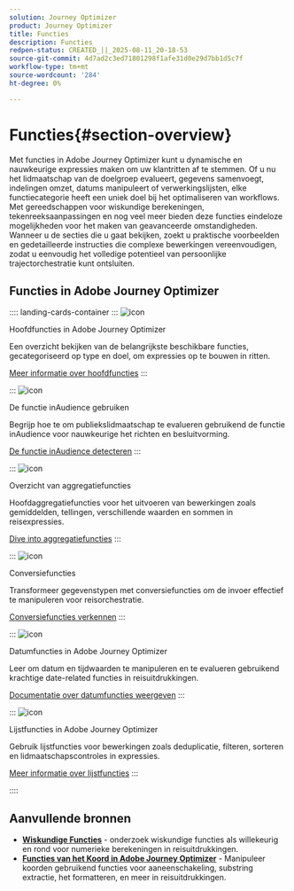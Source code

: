 ```yaml
---
solution: Journey Optimizer
product: Journey Optimizer
title: Functies
description: Functies
redpen-status: CREATED_||_2025-08-11_20-18-53
source-git-commit: 4d7ad2c3ed71801298f1afe31d0e29d7bb1d5c7f
workflow-type: tm+mt
source-wordcount: '284'
ht-degree: 0%

---
```



# Functies{#section-overview}

Met functies in Adobe Journey Optimizer kunt u dynamische en nauwkeurige expressies maken om uw klantritten af te stemmen. Of u nu het lidmaatschap van de doelgroep evalueert, gegevens samenvoegt, indelingen omzet, datums manipuleert of verwerkingslijsten, elke functiecategorie heeft een uniek doel bij het optimaliseren van workflows. Met gereedschappen voor wiskundige berekeningen, tekenreeksaanpassingen en nog veel meer bieden deze functies eindeloze mogelijkheden voor het maken van geavanceerde omstandigheden. Wanneer u de secties die u gaat bekijken, zoekt u praktische voorbeelden en gedetailleerde instructies die complexe bewerkingen vereenvoudigen, zodat u eenvoudig het volledige potentieel van persoonlijke trajectorchestratie kunt ontsluiten.

## Functies in Adobe Journey Optimizer

:::: landing-cards-container
:::
![icon](https://cdn.experienceleague.adobe.com/icons/code-branch.svg?lang=nl-NL)

Hoofdfuncties in Adobe Journey Optimizer

Een overzicht bekijken van de belangrijkste beschikbare functies, gecategoriseerd op type en doel, om expressies op te bouwen in ritten.

[Meer informatie over hoofdfuncties](../using/building-journeys/expression/functions.md)
:::

:::
![icon](https://cdn.experienceleague.adobe.com/icons/bullseye.svg?lang=nl-NL)

De functie inAudience gebruiken

Begrijp hoe te om publiekslidmaatschap te evalueren gebruikend de functie inAudience voor nauwkeurige het richten en besluitvorming.

[De functie inAudience detecteren](../using/building-journeys/functions/functioninaudience.md)
:::

:::
![icon](https://cdn.experienceleague.adobe.com/icons/chart-line.svg?lang=nl-NL)

Overzicht van aggregatiefuncties

Hoofdaggregatiefuncties voor het uitvoeren van bewerkingen zoals gemiddelden, tellingen, verschillende waarden en sommen in reisexpressies.

[Dive into aggregatiefuncties](aggregation-landing-page.md)
:::

:::
![icon](https://cdn.experienceleague.adobe.com/icons/exchange-alt.svg?lang=nl-NL)

Conversiefuncties

Transformeer gegevenstypen met conversiefuncties om de invoer effectief te manipuleren voor reisorchestratie.

[Conversiefuncties verkennen](conversion-landing-page.md)
:::

:::
![icon](https://cdn.experienceleague.adobe.com/icons/calendar-alt.svg?lang=nl-NL)

Datumfuncties in Adobe Journey Optimizer

Leer om datum en tijdwaarden te manipuleren en te evalueren gebruikend krachtige date-related functies in reisuitdrukkingen.

[Documentatie over datumfuncties weergeven](date-landing-page.md)
:::

:::
![icon](https://cdn.experienceleague.adobe.com/icons/list-check.svg?lang=nl-NL)

Lijstfuncties in Adobe Journey Optimizer

Gebruik lijstfuncties voor bewerkingen zoals deduplicatie, filteren, sorteren en lidmaatschapscontroles in expressies.

[Meer informatie over lijstfuncties](list-landing-page.md)
:::

::::


## Aanvullende bronnen

- **[Wiskundige Functies](math-landing-page.md)** - onderzoek wiskundige functies als willekeurig en rond voor numerieke berekeningen in reisuitdrukkingen.
- **[Functies van het Koord in Adobe Journey Optimizer](string-landing-page.md)** - Manipuleer koorden gebruikend functies voor aaneenschakeling, substring extractie, het formatteren, en meer in reisuitdrukkingen.

